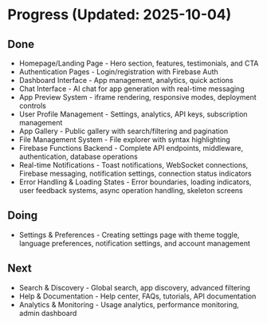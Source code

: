 # Progress (Updated: 2025-10-04)

## Done

- Homepage/Landing Page - Hero section, features, testimonials, and CTA
- Authentication Pages - Login/registration with Firebase Auth
- Dashboard Interface - App management, analytics, quick actions
- Chat Interface - AI chat for app generation with real-time messaging
- App Preview System - iframe rendering, responsive modes, deployment controls
- User Profile Management - Settings, analytics, API keys, subscription management
- App Gallery - Public gallery with search/filtering and pagination
- File Management System - File explorer with syntax highlighting
- Firebase Functions Backend - Complete API endpoints, middleware, authentication, database operations
- Real-time Notifications - Toast notifications, WebSocket connections, Firebase messaging, notification settings, connection status indicators
- Error Handling & Loading States - Error boundaries, loading indicators, user feedback systems, async operation handling, skeleton screens

## Doing

- Settings & Preferences - Creating settings page with theme toggle, language preferences, notification settings, and account management

## Next

- Search & Discovery - Global search, app discovery, advanced filtering
- Help & Documentation - Help center, FAQs, tutorials, API documentation
- Analytics & Monitoring - Usage analytics, performance monitoring, admin dashboard
